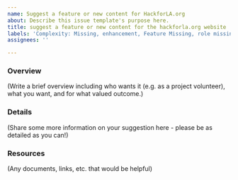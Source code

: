```yaml
---
name: Suggest a feature or new content for HackforLA.org
about: Describe this issue template's purpose here.
title: suggest a feature or new content for the hackforla.org website
labels: 'Complexity: Missing, enhancement, Feature Missing, role missing, size: missing'
assignees: ''

---
```


### Overview 
(Write a brief overview including who wants it (e.g. as a project volunteer), what you want, and for what valued outcome.)

### Details 
(Share some more information on your suggestion here - please be as detailed as you can!)

### Resources  
(Any documents, links, etc. that would be helpful)
